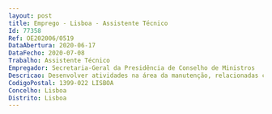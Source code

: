 ```yaml
--- 
layout: post
title: Emprego - Lisboa - Assistente Técnico
Id: 77358
Ref: OE202006/0519
DataAbertura: 2020-06-17
DataFecho: 2020-07-08
Trabalho: Assistente Técnico
Empregador: Secretaria-Geral da Presidência de Conselho de Ministros
Descricao: Desenvolver atividades na área da manutenção, relacionadas com análise, diagnóstico e monitorização das condições de funcionamento dos equipamentos e instalações elétricas.Planear, preparar e proceder a intervenções no âmbito da manutenção preventiva, sistemática ou corretiva, de acordo com as normas de segurança, saúde e ambiente e regulamentos específicos em vigor.Agendar, planear e acompanhar as ações externas de assistência técnica e de manutenção.As atividades a desenvolver traduzem se, nomeadamente, no seguinte a) gestão da comunicação com os fornecedores b) reporte de problemas c) monitorização da execução dos contratos d) emitir pareceres no âmbito dos contratos de assistência e de manutenção, apresentando propostas de atuação e) desenvolver outras tarefas de cariz administrativo, nomeadamente, organização e tratamento de documentação quando solicitadas. f) realizar outras atividades, não especificadas anteriormente, de igual complexidade funcional, que sejam necessárias à prossecução dos objetivos e bom funcionamento do serviço e dos vários espaços que integram a Residência Oficial do Primeiro Ministro g) colaborar no desenvolvimento de estudos e projetos de adaptação de sistemas e equipamentos para melhoria da eficiência, ganhos de produtividade e prevenção de avarias que sejam desenvolvidos no complexo da Residência Oficial do Primeiro Ministro  h) contribuir para a transmissão de conhecimentos específicos da sua área de atividade, em contexto de trabalho (a colegas, a novos colaboradores, a estagiários, etc.).Será valorizada a capacidade de proceder a intervenções no âmbito da manutenção preventiva, sistemática ou corretiva, especialmente a nível da manutenção das instalações elétricas e dos vários equipamentos no complexo da Residência Oficial do Primeiro Ministro.
CodigoPostal: 1399-022 LISBOA
Concelho: Lisboa
Distrito: Lisboa
--- 
```

